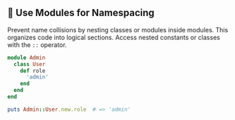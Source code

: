 ## 🧩 Use Modules for Namespacing

Prevent name collisions by nesting classes or modules inside modules. This organizes code into logical sections. Access nested constants or classes with the `::` operator.

```ruby
module Admin
  class User
    def role
      'admin'
    end
  end
end

puts Admin::User.new.role  # => 'admin'
```